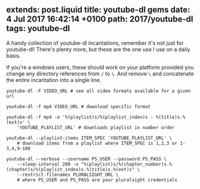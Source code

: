 extends: post.liquid
title: youtube-dl gems
date: 4 Jul 2017 16:42:14 +0100
path: 2017/youtube-dl
tags: youtube-dl
---
A handy collection of youtube-dl incantations, remember it's not just for 
youtube-dl! There's plenty more, but these are the one use I use on a daily 
basis.

If you're a windows users, these should work on your platform provided you change any directory references from `/` to `\`. And remove `\` and concatenate the entire incantation into a single line.

```shell
youtube-dl -F VIDEO_URL # see all video formats available for a given url

youtube-dl -f mp4 VIDEO_URL # download specific format

youtube-dl -f mp4 -o '%(playlist)s/%(playlist_index)s - %(title)s.%(ext)s' \ 
    'YOUTUBE_PLAYLIST_URL' # downloads playlist in number order

youtube-dl --playlist-items ITEM_SPEC 'YOUTUBE_PLAYLIST_URL' \
    # download items from a playlist where ITEM_SPEC is 1,2,3 or 1-3,4,9-100 

youtube-dl --verbose --username PS_USER --password PS_PASS \
    --sleep-interval 200 -o "%(playlist)s/%(chapter_number)s.%(chapter)s/%(playlist_index)s.%(title)s.%(ext)s" \
    --restrict-filenames PLURALSIGHT_URL \
    # where PS_USER and PS_PASS are your pluralsight credentials

```
